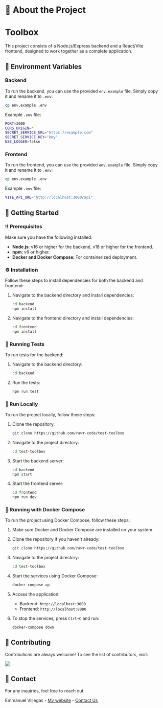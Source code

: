 # :star2: About the Project

# Toolbox

This project consists of a Node.js/Express backend and a React/Vite frontend, designed to work together as a complete application.

## :key: Environment Variables

### Backend

To run the backend, you can use the provided `env.example` file. Simply copy it and rename it to `.env`:

```bash
cp env.example .env
```

Example `.env` file:

```bash
PORT=3000
CORS_ORIGIN=*
SECRET_SERVICE_URL="https://example.com"
SECRET_SERVICE_KEY="key"
USE_LOGGER=false
```

### Frontend

To run the frontend, you can use the provided `env.example` file. Simply copy it and rename it to `.env`:

```bash
cp env.example .env
```

Example `.env` file:

```bash
VITE_API_URL="http://localhost:3000/api"
```

## :toolbox: Getting Started

### :bangbang: Prerequisites

Make sure you have the following installed:

- **Node.js**: v16 or higher for the backend, v18 or higher for the frontend.
- **npm**: v6 or higher.
- **Docker and Docker Compose**: For containerized deployment.

### :gear: Installation

Follow these steps to install dependencies for both the backend and frontend:

1. Navigate to the backend directory and install dependencies:

    ```bash
    cd backend
    npm install
    ```

2. Navigate to the frontend directory and install dependencies:

    ```bash
    cd frontend
    npm install
    ```

### :test_tube: Running Tests

To run tests for the backend:

1. Navigate to the backend directory:

    ```bash
    cd backend
    ```

2. Run the tests:

    ```bash
    npm run test
    ```

### :running: Run Locally

To run the project locally, follow these steps:

1. Clone the repository:

    ```bash
    git clone https://github.com/rawr-code/test-toolbox
    ```

2. Navigate to the project directory:

    ```bash
    cd test-toolbox
    ```

3. Start the backend server:

    ```bash
    cd backend
    npm start
    ```

4. Start the frontend server:

    ```bash
    cd frontend
    npm run dev
    ```


### :whale: Running with Docker Compose

To run the project using Docker Compose, follow these steps:

1. Make sure Docker and Docker Compose are installed on your system.

2. Clone the repository if you haven't already:

    ```bash
    git clone https://github.com/rawr-code/test-toolbox
    ```

3. Navigate to the project directory:

    ```bash
    cd test-toolbox
    ```

4. Start the services using Docker Compose:

    ```bash
    docker-compose up
    ```

5. Access the application:

    - Backend: `http://localhost:3000`
    - Frontend: `http://localhost:8080`

6. To stop the services, press `Ctrl+C` and run:

    ```bash
    docker-compose down
    ```

## :wave: Contributing

Contributions are always welcome! To see the list of contributors, visit:

<a href="https://github.com/rawr-code/pichincha-bank/graphs/contributors">
  <img src="https://contrib.rocks/image?repo=rawr-code/pichincha-bank" />
</a>

## :handshake: Contact

For any inquiries, feel free to reach out:

Emmanuel Villegas - [My website](https://www.emmanuelvillegas.com/) - [Contact Us](mailto:emmanuelvillegasgonzalez@gmail.com)
